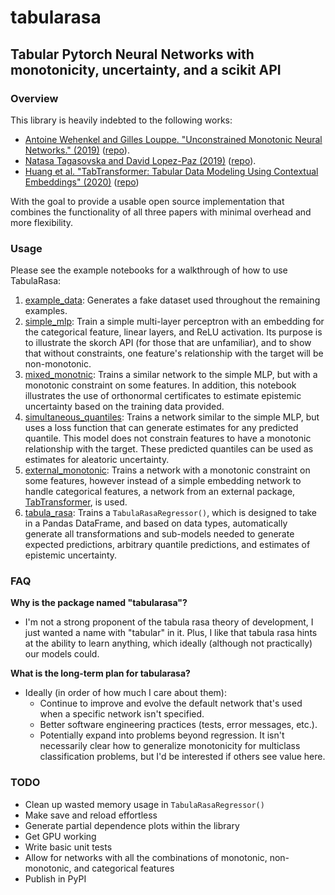 # tabularasa

## Tabular Pytorch Neural Networks with monotonicity, uncertainty, and a scikit API

### Overview

This library is heavily indebted to the following works:

- [Antoine Wehenkel and Gilles Louppe. "Unconstrained Monotonic Neural Networks." (2019)](https://arxiv.org/abs/1908.05164) ([repo](https://github.com/AWehenkel/generalized-UMNN/)).
- [Natasa Tagasovska and David Lopez-Paz (2019)](https://arxiv.org/abs/1811.00908) ([repo](https://github.com/facebookresearch/SingleModelUncertainty)).
- [Huang et al. "TabTransformer: Tabular Data Modeling Using Contextual Embeddings" (2020)](https://arxiv.org/abs/2012.06678) ([repo](https://github.com/lucidrains/tab-transformer-pytorch))

With the goal to provide a usable open source implementation that combines the functionality of all three papers with minimal overhead and more flexibility.

### Usage

Please see the example notebooks for a walkthrough of how to use TabulaRasa:

1. [example_data](./examples/example_data.ipynb): Generates a fake dataset used throughout the remaining examples.
1. [simple_mlp](./examples/simple_mlp.ipynb): Train a simple multi-layer perceptron with an embedding for the categorical feature, linear layers, and ReLU activation.  Its purpose is to illustrate the skorch API (for those that are unfamiliar), and to show that without constraints, one feature's relationship with the target will be non-monotonic.
1. [mixed_monotnic](./examples/mixed_monotonic.ipynb): Trains a similar network to the simple MLP, but with a monotonic constraint on some features.  In addition, this notebook illustrates the use of orthonormal certificates to estimate epistemic uncertainty based on the training data provided.
1. [simultaneous_quantiles](./examples/simultaneous_quantiles.ipynb): Trains a network similar to the simple MLP, but uses a loss function that can generate estimates for any predicted quantile.  This model does not constrain features to have a monotonic relationship with the target.  These predicted quantiles can be used as estimates for aleatoric uncertainty.
1. [external_monotonic](./examples/external_monotonic.ipynb): Trains a network with a monotonic constraint on some features, however instead of a simple embedding network to handle categorical features, a network from an external package, [TabTransformer](https://github.com/lucidrains/tab-transformer-pytorch), is used.
1. [tabula_rasa](./examples/tabula_rasa.ipynb): Trains a `TabulaRasaRegressor()`, which is designed to take in a Pandas DataFrame, and based on data types, automatically generate all transformations and sub-models needed to generate expected predictions, arbitrary quantile predictions, and estimates of epistemic uncertainty.

### FAQ

**Why is the package named "tabularasa"?**

- I'm not a strong proponent of the tabula rasa theory of development, I just wanted a name with "tabular" in it.  Plus, I like that tabula rasa hints at the ability to learn anything, which ideally (although not practically) our models could.

**What is the long-term plan for tabularasa?**

- Ideally (in order of how much I care about them):
  - Continue to improve and evolve the default network that's used when a specific network isn't specified.
  - Better software engineering practices (tests, error messages, etc.).
  - Potentially expand into problems beyond regression.  It isn't necessarily clear how to generalize monotonicity for multiclass classification problems, but I'd be interested if others see value here.

### TODO

- Clean up wasted memory usage in `TabulaRasaRegressor()`
- Make save and reload effortless
- Generate partial dependence plots within the library
- Get GPU working
- Write basic unit tests
- Allow for networks with all the combinations of monotonic, non-monotonic, and categorical features
- Publish in PyPI
